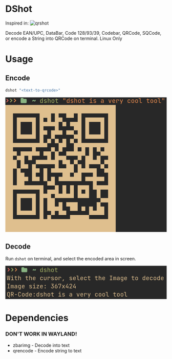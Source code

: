 # DShot

Inspired in: ![qrshot](https://github.com/garywill/qrshot)

Decode EAN/UPC, DataBar, Code 128/93/39, Codebar, QRCode, SQCode, or encode a String into QRCode on terminal. Linux Only

# Usage
## Encode
```sh
dshot "<text-to-qrcode>"
```
![encoding qrcode with dshot](./imgs/encoded-qrcode.png)

## Decode 

Run `dshot` on terminal, and select the encoded area in screen. 

![decode qrcode with dshot](./imgs/decoding-qrcode.png)

# Dependencies

### DON'T WORK IN WAYLAND!

- zbarimg - Decode into text 
- qrencode - Encode string to text
